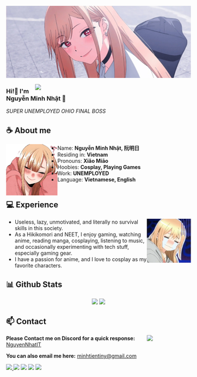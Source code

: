 ![Preview](./images/bg.webp)

<a href="https://discord.gg/VM7ESrzccs"><img align="right" width="425" src="https://lanyard.cnrad.dev/api/1429550431176101990?&bg=0d1117&animated=false&hideDiscrim=true&borderRadius=5px&idleMessage=Probably%20doing%20something%20else..."></a>


### Hi!👋 I'm Nguyễn Minh Nhật 🍙

*SUPER UNEMPLOYED OHIO FINAL BOSS*

## **☕ About me**
<a href="https://github.com/NguyenNhatIT"><img align="left" width="140" src="./images/marin_kya.webp"></a>
- Name: **Nguyễn Minh Nhật, 阮明日** 
- Residing in: **Vietnam**
- Pronouns: **Xiǎo Miāo**
- Hoobies: **Cosplay, Playing Games**
- Work: **UNEMPLOYED**
- Language: **Vietnamese, English**
<br><br>

## **💻 Experience**
<a href="https://github.com/NguyenNhatIT"><img align="right" width="120" src="./images/marin_sad.webp"></a>
- Useless, lazy, unmotivated, and literally no survival skills in this society.
- As a Hikikomori and NEET, I enjoy gaming, watching anime, reading manga, cosplaying, listening to music, and occasionally experimenting with tech stuff, especially gaming gear.
- I have a passion for anime, and I love to cosplay as my favorite characters.

## **📊 Github Stats**
<!-- <div><a href="https://github.com/NguyenNhatIT"><img width="100" src="https://cdn.discordapp.com/attachments/1077108830862839848/1107004077621125240/105017051_p13.png"></a><div> -->
<p align="center"><img width="50%" src="https://github-readme-stats.vercel.app/api?username=NguyenNhatIT&show_icons=true&count_private=true&theme=react&hide_border=true&bg_color=0D1117"/> <img width="45%" src="https://github-readme-stats.vercel.app/api/top-langs/?username=NguyenNhatIT&show_icons=true&count_private=true&theme=react&hide_border=true&bg_color=0D1117&layout=compact"/>
</p>

<!-- ## **🎧 Music**
<p align="center">
<a href="https://spotify-github-profile.kittinanx.com/api/view?uid=z8vtap612j1ajql4wsyhl074i&redirect=true"><img src="https://spotify-github-profile.kittinanx.com/api/view?uid=z8vtap612j1ajql4wsyhl074i&cover_image=true&theme=default&show_offline=false&background_color=121212&interchange=false&bar_color=53b14f&bar_color_cover=false" width="35%"></a><a href="https://open.spotify.com/user/z8vtap612j1ajql4wsyhl074i?si=6962aa5c8435476f"><img width="60%" src="https://spotify-recently-played-readme.vercel.app/api?user=z8vtap612j1ajql4wsyhl074i"></a>
</p> -->

<!-- ## **🧋Cutie Counter** -->
<!-- <p align="center">
	<img src="https://moe-counter.glitch.me/get/@NguyenNhatIT?theme=moebooru-h"> <br/>
</p> -->
<!-- <a href="https://discord.com/users/1429550431176101990"><img align="right" width=400 src="https://count.getloli.com/@NguyenNhatIT?name=NguyenNhatIT&theme=rule34&padding=10&offset=0&scale=1&pixelated=1&darkmode=0"></a>
<a href="https://github.com/NguyenNhatIT"><img align="left" width="100" src="./images/mahiro.png"></a>

```yaml
People who visit my profile :3.

Hehe~ another cutie has been caught.
``` -->
<!-- <br><br><br><br> -->
## **📫 Contact**
<a href="https://github.com/NguyenNhatIT"><img align="right" width="120" src="./images/marin_smug.webp" /></a>
**Please Contact me on Discord for a quick response:** [NguyenNhatIT](https://discord.com/users/1429550431176101990)

**You can also email me here:** minhtientiny@gmail.com

<a href="https://github.com/Meghna-DAS/github-profile-views-counter"><img src="https://komarev.com/ghpvc/?username=NguyenNhatIT">
[![](https://img.shields.io/github/followers/NguyenNhatIT?label=Followers&style=social)](https://github.com/NguyenNhatIT)
[![](https://img.shields.io/badge/Discord-7289DA?logo=discord&logoColor=white)](https://discord.gg/VM7ESrzccs)
[![](https://img.shields.io/badge/Steam-1a6a98?logo=steam&logoColor=white)](https://steamcommunity.com/id/nguyenhatdev)
[![](https://img.shields.io/badge/Mail-D14836?logo=gmail&logoColor=white)](mailto:minhtientiny@gmail.com)
<!-- [![](https://img.shields.io/badge/Telegram-2ca5e0?logo=telegram&logoColor=white)](https://t.me/NguyenNhatIT) -->
<!-- [![](https://img.shields.io/badge/Kofi-ff5c5a?logo=ko-fi&logoColor=white)](https://ko-fi.com/NguyenNhatIT) -->
<!-- [![NguyenNhatIT](https://mizu.is-a.dev/public/NguyenNhatIT.png)](https://mizu.is-a.dev/) -->
